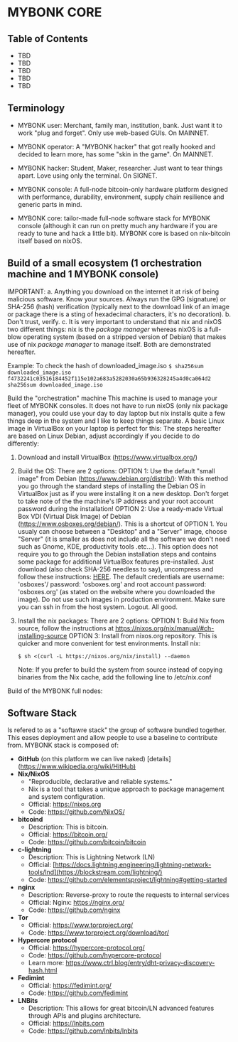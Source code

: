 # MYBONK CORE


## Table of Contents

  - TBD
  - TBD
  -   TBD
  -   TBD
  - TBD

## Terminology
- MYBONK user: Merchant, family man, institution, bank. Just want it to work "plug and forget". Only use web-based GUIs. On MAINNET.
- MYBONK operator: A "MYBONK hacker" that got really hooked and decided to learn more, has some "skin in the game". On MAINNET.
- MYBONK hacker: Student, Maker, researcher. Just want to tear things apart. Love using only the terminal. On SIGNET.

- MYBONK console: A full-node bitcoin-only hardware platform designed with performance, durability, environment, supply chain resilience and generic parts in mind.
- MYBONK core: tailor-made full-node software stack for MYBONK console (although it can run on pretty much any hardware if you are ready to tune and hack a little bit). MYBONK core is based on nix-bitcoin itself based on nixOS. 




## Build of a small ecosystem (1 orchestration machine and 1 MYBONK console)

IMPORTANT: 
a. Anything you download on the internet it at risk of being malicious software. Know your sources. Always run the GPG (signature) or SHA-256 (hash) verification (typically next to the download link of an image or package there is a sting of hexadecimal characters, it's no decoration).
b. Don't trust, verify.
c. It is very important to understand that nix and nixOS two different things: nix is the *package manager* whereas nixOS is a full-blow operating system (based on a stripped version of Debian) that makes use of nix *package manager* to manage itself. Both are demonstrated hereafter.

Example: To check the hash of downloaded_image.iso
      ```
      $ sha256sum downloaded_image.iso
      f4732241c03516184452f115e102a683a5282030a65b936328245a4d0ca064d2 sha256sum downloaded_image.iso
      ```

Build the "orchestration" machine
This machine is used to manage your fleet of MYBONK consoles.
It does not have to run nixOS (only nix package manager), you could use your day to day laptop but nix installs quite a few things deep in the system and I like to keep things separate. 
A basic Linux image in VirtualBox on your laptop is perfect for this: The steps hereafter are based on Linux Debian, adjust accordingly if you decide to do differently:
1. Download and install VirtualBox (https://www.virtualbox.org/)
2. Build the OS: There are 2 options:
      OPTION 1: Use the default "small image" from Debian (https://www.debian.org/distrib/): 
      With this method you go through the standard steps of installing the Debian OS in VirtualBox just as if you were installing it on a new desktop.
      Don't forget to take note of the the machine's IP address and your root account password during the installation!
      OPTION 2: Use a ready-made Virtual Box VDI (Virtual Disk Image) of Debian (https://www.osboxes.org/debian/). 
      This is a shortcut of OPTION 1. You usualy can choose between a "Desktop" and a "Server" image, choose "Server" (it is smaller as does not include all the software we don't need such as Gnome, KDE, productivity tools .etc...). This option does not require you to go through the Debian installation steps and contains some package for additional VirtualBox features pre-installed. 
      Just download (also check SHA-256 needless to say), uncompress and follow these instructions: [HERE](https://www.vdiskrecovery.com/blog/how-to-import-open-vdi-file-in-virtualbox/). 
      The default credentials are username: 'osboxes'/ password: 'osboxes.org' and  root account password: 'osboxes.org' (as stated on the website where you downloaded the image).   Do not use such images in production environment.
      Make sure you can ssh in from the host system. Logout. All good.
3. Install the nix packages: There are 2 options:
      OPTION 1: Build Nix from source, follow the instructions at https://nixos.org/nix/manual/#ch-installing-source
      OPTION 3: Install from nixos.org repository. 
      This is quicker and more convenient for test environments.
      Install nix:
      ```
      $ sh <(curl -L https://nixos.org/nix/install) --daemon
      ```
      
      Note: If you prefer to build the system from source instead of copying binaries from the Nix cache, add the following line to /etc/nix.conf



      




Build of the MYBONK full nodes:

<TBD>
<TBD>
<TBD>



## Software Stack

Is refered to as a "softawre stack" the group of software bundled together. This eases deployment and allow people to use a baseline to contribute from.
MYBONK stack is composed of:

- **GitHub** (on this platform we can live naked) [details](<https://www.wikipedia.org/wiki/HitHub)>
- **Nix/NixOS**
  - "Reproducible, declarative and reliable systems."
  - Nix is a tool that takes a unique approach to package management and system configuration.
  - Official: https://nixos.org
  - Code: https://github.com/NixOS/
- **bitcoind**
  - Description: This is bitcoin.
  - Official: https://bitcoin.org/
  - Code: https://github.com/bitcoin/bitcoin
- **c-lightning**
  - Description: This is Lightning Network (LN)
  - Official:  [https://docs.lightning.engineering/lightning-network-tools/lnd](https://blockstream.com/lightning/)
  - Code: https://github.com/elementsproject/lightning#getting-started
- **nginx**
  - Description: Reverse-proxy to route the requests to internal services
  - Official: Nginx: https://nginx.org/
  - Code: https://github.com/nginx
- **Tor**
  - Official: https://www.torproject.org/
  - Code: https://www.torproject.org/download/tor/
- **Hypercore protocol**
  - Official: https://hypercore-protocol.org/
  - Code: https://github.com/hypercore-protocol
  - Learn more: https://www.ctrl.blog/entry/dht-privacy-discovery-hash.html
- **Fedimint**
  - Official: https://fedimint.org/ 
  - Code: https://github.com/fedimint
- **LNBits**
  - Description: This allows for great bitcoin/LN advanced features through APIs and plugins architecture.
  - Official: https://lnbits.com
  - Code: https://github.com/lnbits/lnbits
